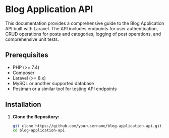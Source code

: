 # Blog Application API

This documentation provides a comprehensive guide to the Blog Application API built with Laravel. The API includes endpoints for user authentication, CRUD operations for posts and categories, logging of post operations, and comprehensive unit tests.

## Prerequisites

- PHP (>= 7.4)
- Composer
- Laravel (>= 8.x)
- MySQL or another supported database
- Postman or a similar tool for testing API endpoints

## Installation

1. **Clone the Repository:**

   ```bash
   git clone https://github.com/yourusername/blog-application-api.git
   cd blog-application-api
